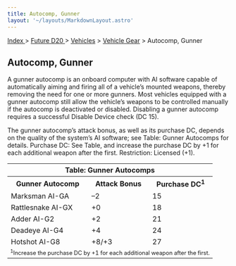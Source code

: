 ```yaml
---
title: Autocomp, Gunner
layout: '~/layouts/MarkdownLayout.astro'
---
```


[ Index ](/) > [ Future D20 ](/future.d20.srd) > [Vehicles](/future.d20.srd/vehicles) > [Vehicle Gear](/future.d20.srd/vehicles/vehicle.gear) > Autocomp, Gunner

## Autocomp, Gunner

A gunner autocomp is an onboard computer with AI software capable of
automatically aiming and firing all of a vehicle’s mounted weapons, thereby
removing the need for one or more gunners. Most vehicles equipped with a
gunner autocomp still allow the vehicle’s weapons to be controlled manually if
the autocomp is deactivated or disabled. Disabling a gunner autocomp requires
a successful Disable Device check (DC 15).

The gunner autocomp’s attack bonus, as well as its purchase DC, depends on the
quality of the system’s AI software; see Table: Gunner Autocomps for details.
Purchase DC: See Table, and increase the purchase DC by +1 for each additional
weapon after the first. Restriction: Licensed (+1).


<table> <tr><th colspan="3">Table: Gunner Autocomps</th></tr> <tr><th>Gunner Autocomp</th><th>Attack Bonus</th><th>Purchase DC<sup>1</sup></th></tr> <tr><td>Marksman AI-GA </td><td>–2</td><td>15</td></tr> <tr class="shaded"><td>Rattlesnake AI-GX </td><td>+0</td><td>18</td></tr> <tr><td>Adder AI-G2 </td><td>+2</td><td>21</td></tr> <tr class="shaded"><td>Deadeye AI-G4 </td><td>+4</td><td>24</td></tr> <tr><td>Hotshot AI-G8 </td><td>+8/+3</td><td>27</td></tr> <tr><td colspan="3" style="text-align: left; font-size: .8em"><sup>1</sup>Increase the purchase DC by +1 for each additional weapon after the first.</td></tr> </table>


